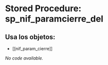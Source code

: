# Stored Procedure: sp_nif_paramcierre_del

## Usa los objetos:
- [[nif_param_cierre]]

*No code available.*
